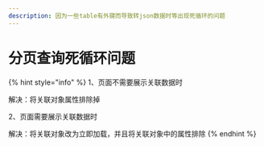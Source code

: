 ```yaml
---
description: 因为一些table有外键而导致转json数据时等出现死循环的问题
---
```


# 分页查询死循环问题

{% hint style="info" %}
1、页面不需要展示关联数据时 

解决：将关联对象属性排除掉

2、页面需要展示关联数据时 

解决：将关联对象改为立即加载，并且将关联对象中的属性排除
{% endhint %}




